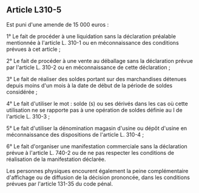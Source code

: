 Article L310-5
----
Est puni d'une amende de 15 000 euros :

1° Le fait de procéder à une liquidation sans la déclaration préalable
mentionnée à l'article L. 310-1 ou en méconnaissance des conditions prévues à
cet article ;

2° Le fait de procéder à une vente au déballage sans la déclaration prévue par
l'article L. 310-2 ou en méconnaissance de cette déclaration ;

3° Le fait de réaliser des soldes portant sur des marchandises détenues depuis
moins d'un mois à la date de début de la période de soldes considérée ;

4° Le fait d'utiliser le mot : solde (s) ou ses dérivés dans les cas où cette
utilisation ne se rapporte pas à une opération de soldes définie au I de
l'article L. 310-3 ;

5° Le fait d'utiliser la dénomination magasin d'usine ou dépôt d'usine en
méconnaissance des dispositions de l'article L. 310-4 ;

6° Le fait d'organiser une manifestation commerciale sans la déclaration prévue
à l'article L. 740-2 ou de ne pas respecter les conditions de réalisation de la
manifestation déclarée.

Les personnes physiques encourent également la peine complémentaire d'affichage
ou de diffusion de la décision prononcée, dans les conditions prévues par
l'article 131-35 du code pénal.
